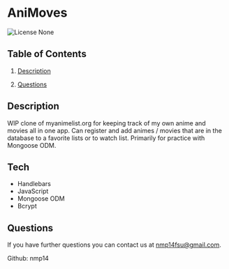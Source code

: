 # AniMoves

![License None](https://img.shields.io/badge/Liscense-None-yellowgreen)

## Table of Contents
1. [Description](#description)

3. [Questions](#questions)

## Description
WIP clone of myanimelist.org for keeping track of my own anime and movies all in one app. Can register and add animes / movies that are in the database to a favorite lists or to watch list. Primarily for practice with Mongoose ODM.

## Tech
- Handlebars
- JavaScript
- Mongoose ODM
- Bcrypt

## Questions
If you have further questions you can contact us at nmp14fsu@gmail.com.

Github: nmp14
